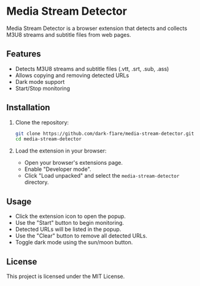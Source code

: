 # Media Stream Detector

Media Stream Detector is a browser extension that detects and collects M3U8 streams and subtitle files from web pages.

## Features

- Detects M3U8 streams and subtitle files (.vtt, .srt, .sub, .ass)
- Allows copying and removing detected URLs
- Dark mode support
- Start/Stop monitoring

## Installation

1. Clone the repository:
    ```sh
    git clone https://github.com/dark-f1are/media-stream-detector.git
    cd media-stream-detector
    ```

2. Load the extension in your browser:
    - Open your browser's extensions page.
    - Enable "Developer mode".
    - Click "Load unpacked" and select the `media-stream-detector` directory.

## Usage

- Click the extension icon to open the popup.
- Use the "Start" button to begin monitoring.
- Detected URLs will be listed in the popup.
- Use the "Clear" button to remove all detected URLs.
- Toggle dark mode using the sun/moon button.

## License

This project is licensed under the MIT License.
